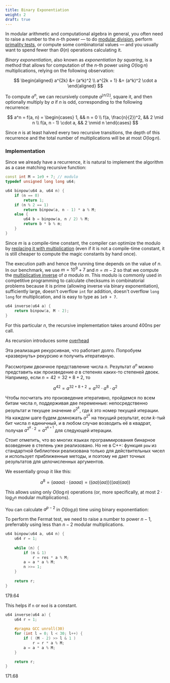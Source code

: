 ```yaml
---
title: Binary Exponentiation
weight: 2
draft: true
---
```


In modular arithmetic and computational algebra in general, you often need to raise a number to the $n$-th power — to do [modular division](../modular/#modular-division), perform [primality tests](../modular/#fermats-theorem), or compute some combinatorial values — ­and you usually want to spend fewer than $\Theta(n)$ operations calculating it.

*Binary exponentiation*, also known as *exponentiation by squaring*, is a method that allows for computation of the $n$-th power using $O(\log n)$ multiplications, relying on the following observation:

$$
\begin{aligned}
    a^{2k}       &= (a^k)^2
\\  a^{2k + 1}   &= (a^k)^2 \cdot a
\end{aligned}
$$

To compute $a^n$, we can recursively compute $a^{\lfloor n / 2 \rfloor}$, square it, and then optionally multiply by $a$ if $n$ is odd, corresponding to the following recurrence:

$$
a^n = f(a, n) = \begin{cases}
   1,               && n = 0
\\ f(a, \frac{n}{2})^2,     && 2 \mid n
\\ f(a, n - 1) \cdot a, && 2 \nmid n
\end{cases}
$$

Since $n$ is at least halved every two recursive transitions, the depth of this recurrence and the total number of multiplications will be at most $O(\log n)$.

### Implementation

Since we already have a recurrence, it is natural to implement the algorithm as a case matching recursive function:

```c++
const int M = 1e9 + 7; // modulo
typedef unsigned long long u64;

u64 binpow(u64 a, u64 n) {
    if (n == 0)
        return 1;
    if (n % 2 == 1)
        return binpow(a, n - 1) * a % M;
    else {
        u64 b = binpow(a, n / 2) % M;
        return b * b % m;
    }
}
```

Since $m$ is a compile-time constant, the compiler can optimize the modulo by [replacing it with multiplication](/hpc/arithmetic/division/) (even if it is not a compile-time constant, it is still cheaper to compute the magic constants by hand once).

The execution path and hence the running time depends on the value of $n$. In our benchmark, we use $m = 10^9+7$ and $n = m - 2$ so that we compute the [multiplicative inverse](../modular/#modular-division) of $a$ modulo $m$. This modulo is commonly used in competitive programming to calculate checksums in combinatorial problems because it is prime (allowing inverse via binary exponentiation), sufficiently large, doesn't overflow `int` for addition, doesn't overflow `long long` for multiplication, and is easy to type as `1e9 + 7`.

```c++
u64 inverse(u64 a) {
    return binpow(a, M - 2);
}
```

For this particular $n$, the recursive implementation takes around 400ns per call.

As recursion introduces some [overhead](/hpc/architecture/functions/)

Эта реализация рекурсивная, что работает долго. Попробуем «развернуть» рекурсию и получить итеративную.

Рассмотрим двоичное представление числа $n$. Результат $a^n$ можно представить как произведение $a$ в степенях каких-то степеней двоек. Например, если $n = 42 = 32 + 8 + 2$, то

$$
a^{42} = a^{32+8+2} = a^{32} \cdot a^8 \cdot a^2 
$$

Чтобы посчитать это произведение итеративно, пройдемся по всем битам числа $n$, поддерживая две переменные: непосредственно результат и текущее значение $a^{2^k}$, где $k$ это номер текущей итерации. На каждом шаге будем домножать $a^{2^k}$ на текущий результат, если $k$-тый бит числа $n$ единичный, и в любом случае возводить её в квадрат, получая $a^{2^k \cdot 2} = a^{2^{k+1}}$ для следующей итерации.

Стоит отметить, что во многих языках программирования бинарное возведение в степень уже реализовано. Но не в C++: функция `pow` из стандартной библиотеки реализована только для действительных чисел и использует приближенные методы, и поэтому не дает точных результатов для целочисленных аргументов.



We essentially group it like this:

$$
a^8 = (aaaa) \cdot (aaaa) = ((aa)(aa))((aa)(aa))
$$

This allows using only $O(\log n)$ operations (or, more specifically, at most $2 \cdot \log_2 n$ modular multiplications).



You can calculate $a^{p-2}$ in $O(\log p)$ time using binary exponentiation:


To perform the Fermat test, we need to raise a number to power $n-1$, preferrably using less than $n-2$ modular multiplications.

```c++
u64 binpow(u64 a, u64 n) {
    u64 r = 1;
    
    while (n) {
        if (n & 1)
            r = res * a % M;
        a = a * a % M;
        n >>= 1;
    }
    
    return r;
}
```

179.64

This helps if `n` or `mod` is a constant.

```c++
u64 inverse(u64 a) {
    u64 r = 1;
    
    #pragma GCC unroll(30)
    for (int l = 0; l < 30; l++) {
        if ( (M - 2) >> l & 1 )
            r = r * a % M;
        a = a * a % M;
    }

    return r;
}
```

171.68
